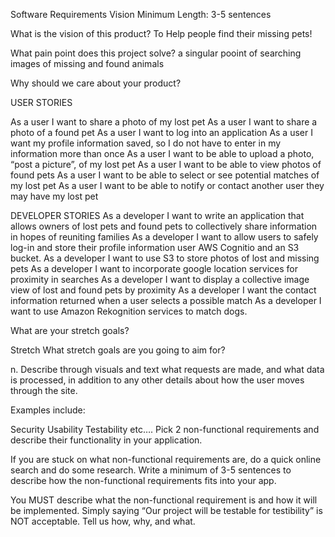 Software Requirements
Vision
Minimum Length: 3-5 sentences

What is the vision of this product?
To Help people find their missing pets! 

What pain point does this project solve?
a singular pooint of searching images of missing and found animals

Why should we care about your product?

USER STORIES

As a user I want to share a photo of my lost pet
As a user I want to share a photo of a found pet
As a user I want to log into an application
As a user I want my profile information saved, so I do not have to enter in my information more than once
As a user I want to be able to upload a photo, “post a picture”, of my lost pet
As a user I want to be able to view photos of found pets
As a user I want to be able to select or see potential matches of my lost pet
As a user I want to be able to notify or contact another user they may have my lost pet


DEVELOPER STORIES
As a developer I want to write an application that allows owners of lost pets and found pets to collectively share information in hopes of reuniting families
As a developer I want to allow users to safely log-in and store their profile information user AWS Cognitio and an S3 bucket.
As a developer I want to use S3 to store photos of lost and missing pets
As a developer I want to incorporate google location services for proximity in searches
As a developer I want to display a collective image view of lost and found pets by proximity
As a developer I want the contact information returned when a user selects a possible match
As a developer I want to use Amazon Rekognition services to match dogs.

What are your stretch goals?

Stretch
What stretch goals are you going to aim for?


n. Describe through visuals and text what requests are made, and what data is processed, in addition to any other details about how the user moves through the site.


Examples include:

Security
Usability
Testability
etc….
Pick 2 non-functional requirements and describe their functionality in your application.

If you are stuck on what non-functional requirements are, do a quick online search and do some research. Write a minimum of 3-5 sentences to describe how the non-functional requirements fits into your app.

You MUST describe what the non-functional requirement is and how it will be implemented. Simply saying “Our project will be testable for testibility” is NOT acceptable. Tell us how, why, and what.
